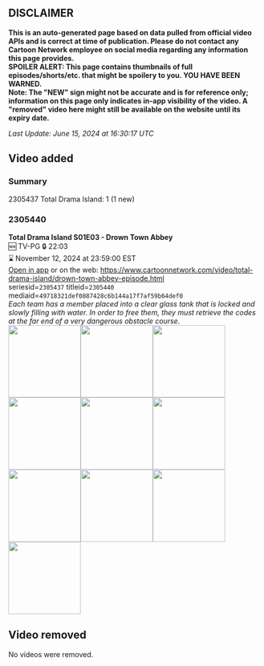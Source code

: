 ## DISCLAIMER
**This is an auto-generated page based on data pulled from official video APIs and is correct at time of publication. Please do not contact any Cartoon Network employee on social media regarding any information this page provides.**  
**SPOILER ALERT: This page contains thumbnails of full episodes/shorts/etc. that might be spoilery to you. YOU HAVE BEEN WARNED.**  
**Note: The "NEW" sign might not be accurate and is for reference only; information on this page only indicates in-app visibility of the video. A "removed" video here might still be available on the website until its expiry date.**  

_Last Update: June 15, 2024 at 16:30:17 UTC_
## Video added
### Summary
2305437 Total Drama Island: 1 (1 new)  
### 2305440
**Total Drama Island S01E03 - Drown Town Abbey**  
🆕 TV-PG 🔒 22:03  
⌛ November 12, 2024 at 23:59:00 EST  
[Open in app](https://cnvideo.sercomkc.org/redirector.html?type=cnapp&seriesid=2305437&titleid=2305440&mediaid=49718321def0887428c6b144a17f7af59b64def0) or on the web: https://www.cartoonnetwork.com/video/total-drama-island/drown-town-abbey-episode.html  
seriesid=`2305437` titleid=`2305440` mediaid=`49718321def0887428c6b144a17f7af59b64def0`  
_Each team has a member placed into a clear glass tank that is locked and slowly filling with water. In order to free them, they must retrieve the codes at the far end of a very dangerous obstacle course._  
<a href="https://s3.amazonaws.com/cartoonorchestrator/2305440_001_1280x720.jpg"><img src="https://s3.amazonaws.com/cartoonorchestrator/2305440_001_640x360.jpg" height="144px" /></a><a href="https://s3.amazonaws.com/cartoonorchestrator/2305440_002_1280x720.jpg"><img src="https://s3.amazonaws.com/cartoonorchestrator/2305440_002_640x360.jpg" height="144px" /></a><a href="https://s3.amazonaws.com/cartoonorchestrator/2305440_003_1280x720.jpg"><img src="https://s3.amazonaws.com/cartoonorchestrator/2305440_003_640x360.jpg" height="144px" /></a><a href="https://s3.amazonaws.com/cartoonorchestrator/2305440_004_1280x720.jpg"><img src="https://s3.amazonaws.com/cartoonorchestrator/2305440_004_640x360.jpg" height="144px" /></a><a href="https://s3.amazonaws.com/cartoonorchestrator/2305440_005_1280x720.jpg"><img src="https://s3.amazonaws.com/cartoonorchestrator/2305440_005_640x360.jpg" height="144px" /></a><a href="https://s3.amazonaws.com/cartoonorchestrator/2305440_006_1280x720.jpg"><img src="https://s3.amazonaws.com/cartoonorchestrator/2305440_006_640x360.jpg" height="144px" /></a><a href="https://s3.amazonaws.com/cartoonorchestrator/2305440_007_1280x720.jpg"><img src="https://s3.amazonaws.com/cartoonorchestrator/2305440_007_640x360.jpg" height="144px" /></a><a href="https://s3.amazonaws.com/cartoonorchestrator/2305440_008_1280x720.jpg"><img src="https://s3.amazonaws.com/cartoonorchestrator/2305440_008_640x360.jpg" height="144px" /></a><a href="https://s3.amazonaws.com/cartoonorchestrator/2305440_009_1280x720.jpg"><img src="https://s3.amazonaws.com/cartoonorchestrator/2305440_009_640x360.jpg" height="144px" /></a><a href="https://s3.amazonaws.com/cartoonorchestrator/2305440_010_1280x720.jpg"><img src="https://s3.amazonaws.com/cartoonorchestrator/2305440_010_640x360.jpg" height="144px" /></a>
## Video removed
No videos were removed.  
